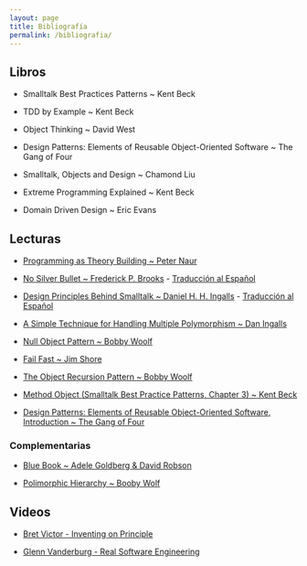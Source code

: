 ```yaml
---
layout: page
title: Bibliografía
permalink: /bibliografia/
---
```


## Libros

- Smalltalk Best Practices Patterns ~ Kent Beck

- TDD by Example ~ Kent Beck

- Object Thinking ~ David West

- Design Patterns: Elements of Reusable Object-Oriented Software ~ The Gang of Four

- Smalltalk, Objects and Design ~ Chamond Liu

- Extreme Programming Explained ~ Kent Beck

- Domain Driven Design ~ Eric Evans

## Lecturas

- [Programming as Theory Building ~ Peter Naur](programming-as-theory-building.pdf)

- [No Silver Bullet ~ Frederick P. Brooks](no-silver-bullet.pdf) - [Traducción al Español](https://gist.github.com/esparta/582e43af7b803e0aaf69)

- [Design Principles Behind Smalltalk ~ Daniel H. H. Ingalls](https://www.cs.virginia.edu/~evans/cs655/readings/smalltalk.html) - [Traducción al Español](https://drive.google.com/file/d/1O6eT8gYyoJQzi09K8nqp22vkR8wfNKWH/view)

- [A Simple Technique for Handling Multiple Polymorphism ~ Dan Ingalls](simple-technique-for-handling-multiple-polymorphism.pdf)

- [Null Object Pattern ~ Bobby Woolf](null-object-pattern.pdf)

- [Fail Fast ~ Jim Shore](fail-fast.pdf)

- [The Object Recursion Pattern ~ Bobby Woolf](object-recusion-pattern.pdf)

- [Method Object (Smalltalk Best Practice Patterns, Chapter 3) ~ Kent Beck](method-object.pdf)

- [Design Patterns: Elements of Reusable Object-Oriented Software, Introduction ~ The Gang of Four](intro-design-patterns.pdf)

### Complementarias

- [Blue Book ~ Adele Goldberg & David Robson](http://sdmeta.gforge.inria.fr/FreeBooks/BlueBook/Bluebook.pdf)

- [Polimorphic Hierarchy ~ Booby Wolf](polymorphic-hierarchy.pdf)

## Videos

- [Bret Victor - Inventing on Principle](https://vimeo.com/36579366)

- [Glenn Vanderburg - Real Software Engineering](https://www.youtube.com/watch?v=NP9AIUT9nos)
